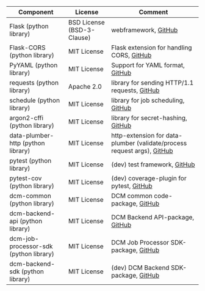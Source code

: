 |Component|License|Comment|
|-|-|-|
|Flask (python library) | BSD License (BSD-3-Clause) | webframework, [GitHub](https://github.com/pallets/flask/) |
|Flask-CORS (python library) | MIT License | Flask extension for handling CORS, [GitHub](https://github.com/corydolphin/flask-cors) |
|PyYAML (python library) | MIT License | Support for YAML format, [GitHub](https://github.com/yaml/pyyaml) |
|requests (python library) | Apache 2.0 | library for sending HTTP/1.1 requests, [GitHub](https://github.com/psf/requests) |
|schedule (python library) | MIT License | library for job scheduling, [GitHub](https://github.com/dbader/schedule) |
|argon2-cffi (python library) | MIT License | library for secret-hashing, [GitHub](https://github.com/hynek/argon2-cffi) |
|data-plumber-http (python library) | MIT License | http-extension for data-plumber (validate/process request args), [GitHub](https://github.com/RichtersFinger/data-plumber-http) |
|pytest (python library) | MIT License | (dev) test framework, [GitHub](https://github.com/pytest-dev/pytest) |
|pytest-cov (python library) | MIT License | (dev) coverage-plugin for pytest, [GitHub](https://github.com/pytest-dev/pytest-cov) |
|dcm-common (python library) | MIT License | DCM common code-package, [GitHub](https://github.com/lzv-nrw/dcm-common) |
|dcm-backend-api (python library) | MIT License | DCM Backend API-package, [GitHub](https://github.com/lzv-nrw/dcm-backend-api) |
|dcm-job-processor-sdk (python library) | MIT License | DCM Job Processor SDK-package, [GitHub](https://github.com/lzv-nrw/dcm-job-processor-api) |
|dcm-backend-sdk (python library) | MIT License | (dev) DCM Backend SDK-package, [GitHub](https://github.com/lzv-nrw/dcm-backend-api) |


